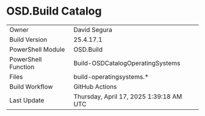 ﻿# OSD.Build Catalog

| | |
|-|-|
| Owner | David Segura |
| Build Version | 25.4.17.1 |
| PowerShell Module | OSD.Build |
| PowerShell Function | Build-OSDCatalogOperatingSystems |
| Files | build-operatingsystems.* |
| Build Workflow | GitHub Actions |
| Last Update | Thursday, April 17, 2025 1:39:18 AM UTC |
